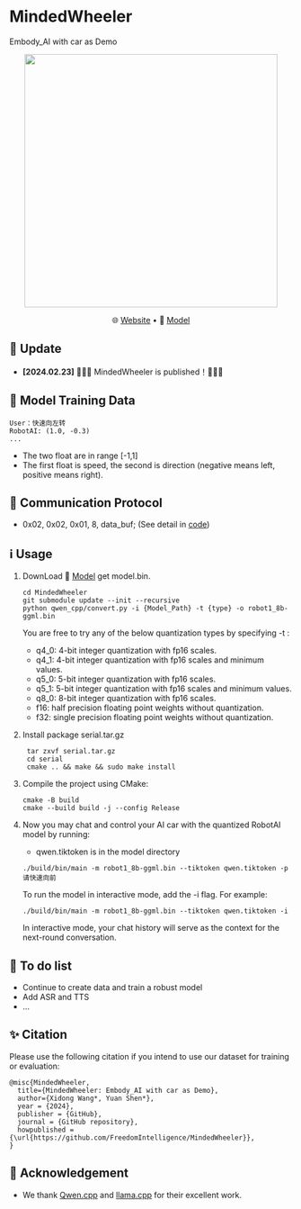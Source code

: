 # MindedWheeler
Embody_AI with car as Demo

<center>
    <img src="https://github.com/FreedomIntelligence/MindedWheeler/blob/main/assets/MindedWheeler.png" width="450" style="display: inline-block; vertical-align: top;"/>
</center>




<p align="center">
   🌐 <a href="" target="_blank">Website</a> • 🤗 <a href="https://huggingface.co/FreedomIntelligence/MindedWheeler" target="_blank">Model</a>  
</p>

## 🌈 Update
* **[2024.02.23]** 🎉🎉🎉 MindedWheeler is published！🎉🎉🎉

## 🤖 Model Training Data

```
User：快速向左转
RobotAI: (1.0, -0.3)    
...
```

- The two float are in range [-1,1]
- The first float is speed, the second is direction (negative means left, positive means right).

## 🤖 Communication Protocol

- 0x02, 0x02, 0x01, 8, data_buf;  (See detail in [code](https://github.com/FreedomIntelligence/MindedWheeler/blob/main/qwen.cpp#L151))
    

## ℹ️ Usage
1. DownLoad 🤗 [Model](https://huggingface.co/FreedomIntelligence/MindedWheeler) get model.bin.
   ```
   cd MindedWheeler
   git submodule update --init --recursive
   python qwen_cpp/convert.py -i {Model_Path} -t {type} -o robot1_8b-ggml.bin
   ```
   You are free to try any of the below quantization types by specifying -t <type>:

    - q4_0: 4-bit integer quantization with fp16 scales.
    - q4_1: 4-bit integer quantization with fp16 scales and minimum values.
    - q5_0: 5-bit integer quantization with fp16 scales.
    - q5_1: 5-bit integer quantization with fp16 scales and minimum values.
    - q8_0: 8-bit integer quantization with fp16 scales.
    - f16: half precision floating point weights without quantization.
    - f32: single precision floating point weights without quantization.

2. Install package serial.tar.gz
   ```
    tar zxvf serial.tar.gz
    cd serial
    cmake .. && make && sudo make install
    ```
3. Compile the project using CMake:
    ```
    cmake -B build
    cmake --build build -j --config Release
    ```
4. Now you may chat and control your AI car with the quantized RobotAI model by running:
   - qwen.tiktoken is in the model directory
   ```
   ./build/bin/main -m robot1_8b-ggml.bin --tiktoken qwen.tiktoken -p 请快速向前
   ```

   To run the model in interactive mode, add the -i flag. For example:

     ```
     ./build/bin/main -m robot1_8b-ggml.bin --tiktoken qwen.tiktoken -i
     ```

   In interactive mode, your chat history will serve as the context for the next-round conversation.

## 🥸 To do list

- Continue to create data and train a robust model
- Add ASR and TTS
- ...


## ✨ Citation
Please use the following citation if you intend to use our dataset for training or evaluation:



```
@misc{MindedWheeler,
  title={MindedWheeler: Embody_AI with car as Demo},
  author={Xidong Wang*, Yuan Shen*},
  year = {2024},
  publisher = {GitHub},
  journal = {GitHub repository},
  howpublished = {\url{https://github.com/FreedomIntelligence/MindedWheeler}},
}
```


## 🤖 Acknowledgement 
- We thank [Qwen.cpp](https://github.com/QwenLM/qwen.cpp.git) and [llama.cpp](https://github.com/ggerganov/llama.cpp) for their excellent work.
